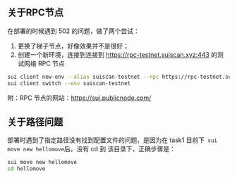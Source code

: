 ## 关于RPC节点
在部署的时候遇到 502 的问题，做了两个尝试：
1. 更换了梯子节点，好像效果并不是很好；
2. 创建一个新环境，连接到连接到 https://rpc-testnet.suiscan.xyz:443 的测试网络 RPC 节点
```bash
sui client new-env --alias suiscan-testnet --rpc https://rpc-testnet.suiscan.xyz:443 
sui client switch --env suiscan-testnet 
```
附：RPC 节点的网站：https://sui.publicnode.com/

## 关于路径问题
部署时遇到了指定路径没有找到配置文件的问题，是因为在 task1 目前下``` sui move new hellomove```后，没有 cd 到 该目录下，正确步骤是：
```bash
sui move new hellomove
cd hellomove
```